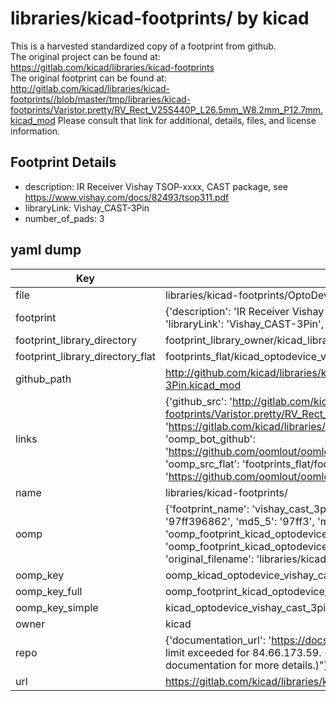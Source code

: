 # libraries/kicad-footprints/ by kicad  
This is a harvested standardized copy of a footprint from github.  
The original project can be found at:  
https://gitlab.com/kicad/libraries/kicad-footprints  
The original footprint can be found at:
http://gitlab.com/kicad/libraries/kicad-footprints//blob/master/tmp/libraries/kicad-footprints/Varistor.pretty/RV_Rect_V25S440P_L26.5mm_W8.2mm_P12.7mm.kicad_mod
Please consult that link for additional, details, files, and license information.  
## Footprint Details
* description: IR Receiver Vishay TSOP-xxxx, CAST package, see https://www.vishay.com/docs/82493/tsop311.pdf  
* libraryLink: Vishay_CAST-3Pin  
* number_of_pads: 3  
## yaml dump  
| Key | Value |  
| --- | --- |  
| file | libraries/kicad-footprints/OptoDevice.pretty/Vishay_CAST-3Pin.kicad_mod |  
| footprint | {'description': 'IR Receiver Vishay TSOP-xxxx, CAST package, see https://www.vishay.com/docs/82493/tsop311.pdf', 'libraryLink': 'Vishay_CAST-3Pin', 'number_of_pads': 3} |  
| footprint_library_directory | footprint_library_owner/kicad_libraries/kicad-footprints/ |  
| footprint_library_directory_flat | footprints_flat/kicad_optodevice_vishay_cast_3pin/working |  
| github_path | http://github.com/kicad/libraries/kicad-footprints//blob/master/tmp/libraries/kicad-footprints/OptoDevice.pretty/Vishay_CAST-3Pin.kicad_mod |  
| links | {'github_src': 'http://gitlab.com/kicad/libraries/kicad-footprints//blob/master/tmp/libraries/kicad-footprints/Varistor.pretty/RV_Rect_V25S440P_L26.5mm_W8.2mm_P12.7mm.kicad_mod', 'github_src_repo': 'https://gitlab.com/kicad/libraries/kicad-footprints', 'oomp_bot': 'footprints/kicad_optodevice_vishay_cast_3pin/working', 'oomp_bot_github': 'https://github.com/oomlout/oomlout_oomp_footprint_bot/tree/main/footprints/kicad_optodevice_vishay_cast_3pin/working', 'oomp_src_flat': 'footprints_flat/footprints_flat/kicad_optodevice_vishay_cast_3pin/working', 'oomp_src_flat_github': 'https://github.com/oomlout/oomlout_oomp_footprint_src/tree/main/footprints_flat/kicad_optodevice_vishay_cast_3pin/working'} |  
| name | libraries/kicad-footprints/ |  
| oomp | {'footprint_name': 'vishay_cast_3pin', 'library_name': 'optodevice', 'md5': '97ff39686242cab4edb354726184f692', 'md5_10': '97ff396862', 'md5_5': '97ff3', 'md5_6': '97ff39', 'oomp_key': 'oomp_kicad_optodevice_vishay_cast_3pin', 'oomp_key_extra': 'oomp_footprint_kicad_optodevice_vishay_cast_3pin', 'oomp_key_full': 'oomp_footprint_kicad_optodevice_vishay_cast_3pin_97ff39', 'oomp_key_simple': 'kicad_optodevice_vishay_cast_3pin', 'original_filename': 'libraries/kicad-footprints/OptoDevice.pretty/Vishay_CAST-3Pin.kicad_mod', 'owner_name': 'kicad'} |  
| oomp_key | oomp_kicad_optodevice_vishay_cast_3pin |  
| oomp_key_full | oomp_footprint_kicad_optodevice_vishay_cast_3pin |  
| oomp_key_simple | kicad_optodevice_vishay_cast_3pin |  
| owner | kicad |  
| repo | {'documentation_url': 'https://docs.github.com/rest/overview/resources-in-the-rest-api#rate-limiting', 'message': "API rate limit exceeded for 84.66.173.59. (But here's the good news: Authenticated requests get a higher rate limit. Check out the documentation for more details.)"} |  
| url | https://gitlab.com/kicad/libraries/kicad-footprints |  

